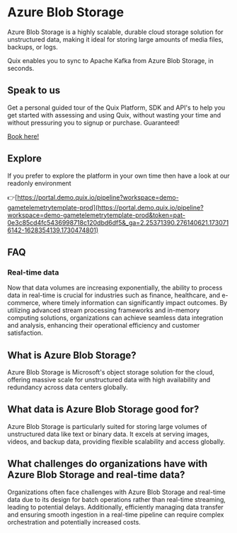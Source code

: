 <!--[tech-name]-->
# Azure Blob Storage

Azure Blob Storage is a highly scalable, durable cloud storage solution for unstructured data, making it ideal for storing large amounts of media files, backups, or logs.

Quix enables you to sync to Apache Kafka <span id="to_or_from">from</span> <span id="techname">Azure Blob Storage</span>, in seconds.

## Speak to us

Get a personal guided tour of the Quix Platform, SDK and API's to help you get started with assessing and using Quix, without wasting your time and without pressuring you to signup or purchase. Guaranteed!

[Book here!](https://share.hsforms.com/1iW0TmZzKQMChk0lxd_tGiw4yjw2?__hstc=175542013.19c333c2ae8002be5fbc6a17a447e442.1730474801833.1730474801833.1730716142494.2&__hssc=175542013.2.1730716142494&__hsfp=3927774151)

## Explore

If you prefer to explore the platform in your own time then have a look at our readonly environment

👉[https://portal.demo.quix.io/pipeline?workspace=demo-gametelemetrytemplate-prod](https://portal.demo.quix.io/pipeline?workspace=demo-gametelemetrytemplate-prod&token=pat-0e3c85cd4fc5436998718c120dbd6df5&_ga=2.25371390.276140621.1730716142-1628354139.1730474801)

## FAQ

### Real-time data

Now that data volumes are increasing exponentially, the ability to process data in real-time is crucial for industries such as finance, healthcare, and e-commerce, where timely information can significantly impact outcomes. By utilizing advanced stream processing frameworks and in-memory computing solutions, organizations can achieve seamless data integration and analysis, enhancing their operational efficiency and customer satisfaction.

## What is <span id="techname">Azure Blob Storage</span>?

Azure Blob Storage is Microsoft's object storage solution for the cloud, offering massive scale for unstructured data with high availability and redundancy across data centers globally.

## What data is <span id="techname">Azure Blob Storage</span> good for?

Azure Blob Storage is particularly suited for storing large volumes of unstructured data like text or binary data. It excels at serving images, videos, and backup data, providing flexible scalability and access globally.

## What challenges do organizations have with <span id="techname">Azure Blob Storage</span> and real-time data?

Organizations often face challenges with Azure Blob Storage and real-time data due to its design for batch operations rather than real-time streaming, leading to potential delays. Additionally, efficiently managing data transfer and ensuring smooth ingestion in a real-time pipeline can require complex orchestration and potentially increased costs.